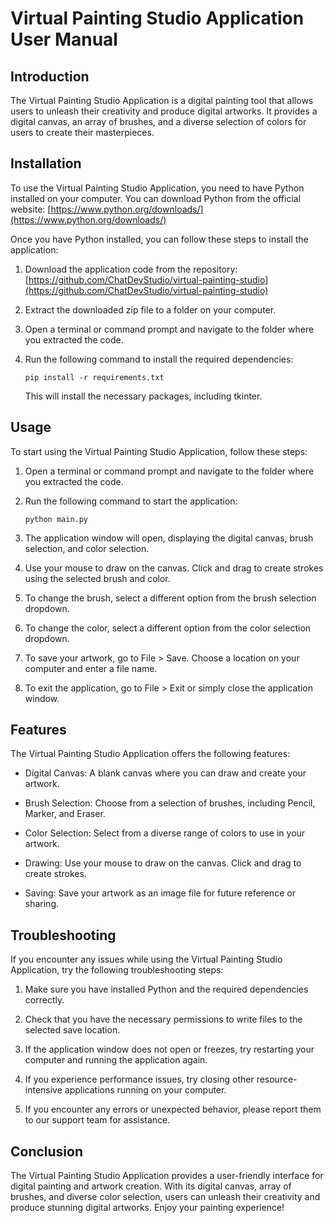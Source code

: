 # Virtual Painting Studio Application User Manual

## Introduction
The Virtual Painting Studio Application is a digital painting tool that allows users to unleash their creativity and produce digital artworks. It provides a digital canvas, an array of brushes, and a diverse selection of colors for users to create their masterpieces.

## Installation
To use the Virtual Painting Studio Application, you need to have Python installed on your computer. You can download Python from the official website: [https://www.python.org/downloads/](https://www.python.org/downloads/)

Once you have Python installed, you can follow these steps to install the application:

1. Download the application code from the repository: [https://github.com/ChatDevStudio/virtual-painting-studio](https://github.com/ChatDevStudio/virtual-painting-studio)

2. Extract the downloaded zip file to a folder on your computer.

3. Open a terminal or command prompt and navigate to the folder where you extracted the code.

4. Run the following command to install the required dependencies:

   ```
   pip install -r requirements.txt
   ```

   This will install the necessary packages, including tkinter.

## Usage
To start using the Virtual Painting Studio Application, follow these steps:

1. Open a terminal or command prompt and navigate to the folder where you extracted the code.

2. Run the following command to start the application:

   ```
   python main.py
   ```

3. The application window will open, displaying the digital canvas, brush selection, and color selection.

4. Use your mouse to draw on the canvas. Click and drag to create strokes using the selected brush and color.

5. To change the brush, select a different option from the brush selection dropdown.

6. To change the color, select a different option from the color selection dropdown.

7. To save your artwork, go to File > Save. Choose a location on your computer and enter a file name.

8. To exit the application, go to File > Exit or simply close the application window.

## Features
The Virtual Painting Studio Application offers the following features:

- Digital Canvas: A blank canvas where you can draw and create your artwork.

- Brush Selection: Choose from a selection of brushes, including Pencil, Marker, and Eraser.

- Color Selection: Select from a diverse range of colors to use in your artwork.

- Drawing: Use your mouse to draw on the canvas. Click and drag to create strokes.

- Saving: Save your artwork as an image file for future reference or sharing.

## Troubleshooting
If you encounter any issues while using the Virtual Painting Studio Application, try the following troubleshooting steps:

1. Make sure you have installed Python and the required dependencies correctly.

2. Check that you have the necessary permissions to write files to the selected save location.

3. If the application window does not open or freezes, try restarting your computer and running the application again.

4. If you experience performance issues, try closing other resource-intensive applications running on your computer.

5. If you encounter any errors or unexpected behavior, please report them to our support team for assistance.

## Conclusion
The Virtual Painting Studio Application provides a user-friendly interface for digital painting and artwork creation. With its digital canvas, array of brushes, and diverse color selection, users can unleash their creativity and produce stunning digital artworks. Enjoy your painting experience!
